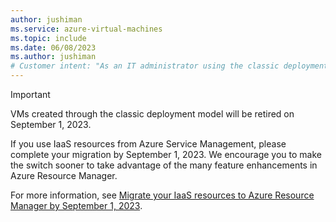 ```yaml
---
author: jushiman
ms.service: azure-virtual-machines
ms.topic: include
ms.date: 06/08/2023
ms.author: jushiman
# Customer intent: "As an IT administrator using the classic deployment model, I want to migrate my IaaS resources to Azure Resource Manager, so that I can leverage the latest features and avoid any service interruptions before the retirement date."
---
```


> [!IMPORTANT]
> VMs created through the classic deployment model will be retired on September 1, 2023.
>
> If you use IaaS resources from Azure Service Management, please complete your migration by September 1, 2023. We encourage you to make the switch sooner to take advantage of the many feature enhancements in Azure Resource Manager.
>
> For more information, see [Migrate your IaaS resources to Azure Resource Manager by September 1, 2023](../classic-vm-deprecation.md).
> 
